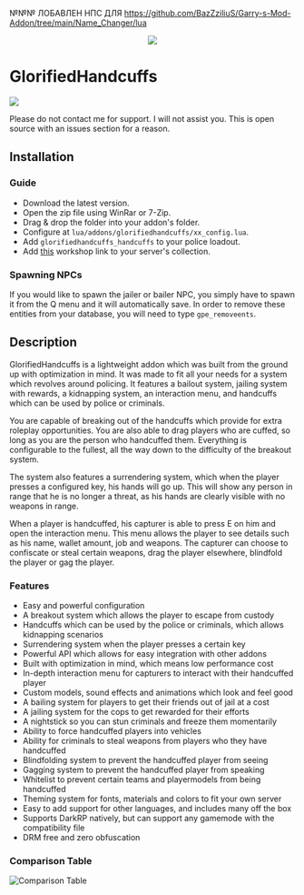 №№№ ЛОБАВЛЕН НПС ДЛЯ https://github.com/BazZziliuS/Garry-s-Mod-Addon/tree/main/Name_Changer/lua





<p align="center"><a href="https://www.youtube.com/watch?v=Q1wx7qCR87k"><img src="https://i.imgur.com/xJORcAQ.png"></a></p>

# GlorifiedHandcuffs

<a href="https://discord.gg/glorifiedstudios"><img src="https://img.shields.io/discord/329643791063449600?label=discord"></a>

Please do not contact me for support. I will not assist you. This is open source with an issues section for a reason.

## Installation

### Guide

- Download the latest version.
- Open the zip file using WinRar or 7-Zip.
- Drag & drop the folder into your addon's folder.
- Configure at `lua/addons/glorifiedhandcuffs/xx_config.lua`.
- Add `glorifiedhandcuffs_handcuffs` to your police loadout.
- Add [this](https://steamcommunity.com/sharedfiles/filedetails/?id=2163007864) workshop link to your server's collection.

### Spawning NPCs

If you would like to spawn the jailer or bailer NPC, you simply have to spawn it from the Q menu and it will automatically save. In order to remove these entities from your database, you will need to type `gpe_removeents`.

## Description

GlorifiedHandcuffs is a lightweight addon which was built from the ground up with optimization in mind. It was made to fit all your needs for a system which revolves around policing. It features a bailout system, jailing system with rewards, a kidnapping system, an interaction menu, and handcuffs which can be used by police or criminals.

You are capable of breaking out of the handcuffs which provide for extra roleplay opportunities. You are also able to drag players who are cuffed, so long as you are the person who handcuffed them. Everything is configurable to the fullest, all the way down to the difficulty of the breakout system.

The system also features a surrendering system, which when the player presses a configured key, his hands will go up. This will show any person in range that he is no longer a threat, as his hands are clearly visible with no weapons in range.

When a player is handcuffed, his capturer is able to press E on him and open the interaction menu. This menu allows the player to see details such as his name, wallet amount, job and weapons. The capturer can choose to confiscate or steal certain weapons, drag the player elsewhere, blindfold the player or gag the player.

### Features

- Easy and powerful configuration
- A breakout system which allows the player to escape from custody
- Handcuffs which can be used by the police or criminals, which allows kidnapping scenarios
- Surrendering system when the player presses a certain key
- Powerful API which allows for easy integration with other addons
- Built with optimization in mind, which means low performance cost
- In-depth interaction menu for capturers to interact with their handcuffed player
- Custom models, sound effects and animations which look and feel good
- A bailing system for players to get their friends out of jail at a cost
- A jailing system for the cops to get rewarded for their efforts
- A nightstick so you can stun criminals and freeze them momentarily
- Ability to force handcuffed players into vehicles
- Ability for criminals to steal weapons from players who they have handcuffed
- Blindfolding system to prevent the handcuffed player from seeing
- Gagging system to prevent the handcuffed player from speaking
- Whitelist to prevent certain teams and playermodels from being handcuffed
- Theming system for fonts, materials and colors to fit your own server
- Easy to add support for other languages, and includes many off the box
- Supports DarkRP natively, but can support any gamemode with the compatibility file
- DRM free and zero obfuscation

### Comparison Table

![Comparison Table](https://i.imgur.com/b9xlIUL.png)
